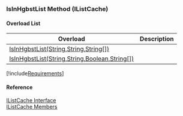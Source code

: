 ﻿### IsInHgbstList Method (IListCache)

#### Overload List

| Overload | Description |
| --- | --- |
| [IsInHgbstList(String,String,String\[\])](fcSDK~FChoice.Foundation.Clarify.IListCache~IsInHgbstList(String,String,String[]).md) |   |
| [IsInHgbstList(String,String,Boolean,String\[\])](fcSDK~FChoice.Foundation.Clarify.IListCache~IsInHgbstList(String,String,Boolean,String[]).md) |   |

[!include[Requirements](../partials/requirements.md)]



#### Reference

[IListCache Interface](fcSDK~FChoice.Foundation.Clarify.IListCache.md)  
[IListCache Members](fcSDK~FChoice.Foundation.Clarify.IListCache_members.md)